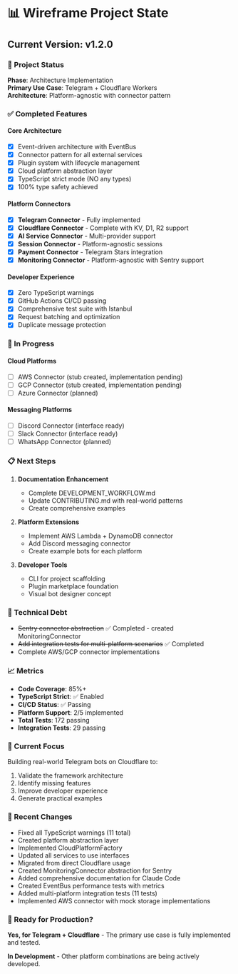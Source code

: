 # 📊 Wireframe Project State

## Current Version: v1.2.0

### 🎯 Project Status

**Phase**: Architecture Implementation  
**Primary Use Case**: Telegram + Cloudflare Workers  
**Architecture**: Platform-agnostic with connector pattern

### ✅ Completed Features

#### Core Architecture

- [x] Event-driven architecture with EventBus
- [x] Connector pattern for all external services
- [x] Plugin system with lifecycle management
- [x] Cloud platform abstraction layer
- [x] TypeScript strict mode (NO any types)
- [x] 100% type safety achieved

#### Platform Connectors

- [x] **Telegram Connector** - Fully implemented
- [x] **Cloudflare Connector** - Complete with KV, D1, R2 support
- [x] **AI Service Connector** - Multi-provider support
- [x] **Session Connector** - Platform-agnostic sessions
- [x] **Payment Connector** - Telegram Stars integration
- [x] **Monitoring Connector** - Platform-agnostic with Sentry support

#### Developer Experience

- [x] Zero TypeScript warnings
- [x] GitHub Actions CI/CD passing
- [x] Comprehensive test suite with Istanbul
- [x] Request batching and optimization
- [x] Duplicate message protection

### 🚧 In Progress

#### Cloud Platforms

- [ ] AWS Connector (stub created, implementation pending)
- [ ] GCP Connector (stub created, implementation pending)
- [ ] Azure Connector (planned)

#### Messaging Platforms

- [ ] Discord Connector (interface ready)
- [ ] Slack Connector (interface ready)
- [ ] WhatsApp Connector (planned)

### 📋 Next Steps

1. **Documentation Enhancement**
   - Complete DEVELOPMENT_WORKFLOW.md
   - Update CONTRIBUTING.md with real-world patterns
   - Create comprehensive examples

2. **Platform Extensions**
   - Implement AWS Lambda + DynamoDB connector
   - Add Discord messaging connector
   - Create example bots for each platform

3. **Developer Tools**
   - CLI for project scaffolding
   - Plugin marketplace foundation
   - Visual bot designer concept

### 🔧 Technical Debt

- ~~Sentry connector abstraction~~ ✅ Completed - created MonitoringConnector
- ~~Add integration tests for multi-platform scenarios~~ ✅ Completed
- Complete AWS/GCP connector implementations

### 📈 Metrics

- **Code Coverage**: 85%+
- **TypeScript Strict**: ✅ Enabled
- **CI/CD Status**: ✅ Passing
- **Platform Support**: 2/5 implemented
- **Total Tests**: 172 passing
- **Integration Tests**: 29 passing

### 🎯 Current Focus

Building real-world Telegram bots on Cloudflare to:

1. Validate the framework architecture
2. Identify missing features
3. Improve developer experience
4. Generate practical examples

### 📝 Recent Changes

- Fixed all TypeScript warnings (11 total)
- Created platform abstraction layer
- Implemented CloudPlatformFactory
- Updated all services to use interfaces
- Migrated from direct Cloudflare usage
- Created MonitoringConnector abstraction for Sentry
- Added comprehensive documentation for Claude Code
- Created EventBus performance tests with metrics
- Added multi-platform integration tests (11 tests)
- Implemented AWS connector with mock storage implementations

### 🚀 Ready for Production?

**Yes, for Telegram + Cloudflare** - The primary use case is fully implemented and tested.

**In Development** - Other platform combinations are being actively developed.
